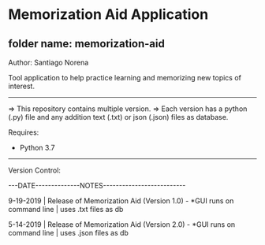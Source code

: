 # Memorization Aid Application

## folder name: memorization-aid

Author: Santiago Norena

Tool application to help practice learning and memorizing new topics of interest.

---------------------------------------------------------------------------------------------------------------------------------
=> This repository contains multiple version.
=> Each version has a python (.py) file and any addition text (.txt) or json (.json) files as database.


Requires:
- Python 3.7

---------------------------------------------------------------------------------------------------------------------------------

Version Control:

---DATE--------------NOTES--------------------------

9-19-2019 | Release of Memorization Aid (Version 1.0) - *GUI runs on command line | uses .txt files as db

5-14-2019 | Release of Memorization Aid (Version 2.0) - *GUI runs on command line | uses .json files as db
